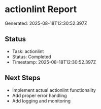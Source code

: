 # actionlint Report

Generated: 2025-08-18T12:30:52.397Z

## Status
- Task: actionlint
- Status: Completed
- Timestamp: 2025-08-18T12:30:52.397Z

## Next Steps
- Implement actual actionlint functionality
- Add proper error handling
- Add logging and monitoring
